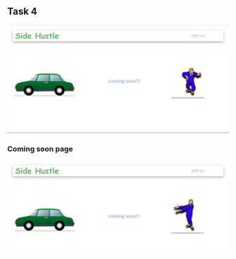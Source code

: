 ## Task 4

 ![Readme Cover](https://github.com/unclebay143/Side-Hustle-Internship/blob/unclebay_develop/Task%204/img/coming_soon.png)   
 
 ### Coming soon page
 
 ![Readme Cover](https://github.com/unclebay143/Side-Hustle-Internship/blob/unclebay_develop/Task%204/img/task-4_coming_soon.png) 
